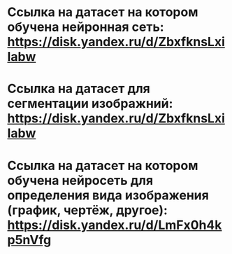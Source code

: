 # Ссылка на датасет на котором обучена нейронная сеть: https://disk.yandex.ru/d/ZbxfknsLxiIabw

# Ссылка на датасет для сегментации изображний: https://disk.yandex.ru/d/ZbxfknsLxiIabw

# Ссылка на датасет на котором обучена нейросеть для определения вида изображения (график, чертёж, другое): https://disk.yandex.ru/d/LmFx0h4kp5nVfg
